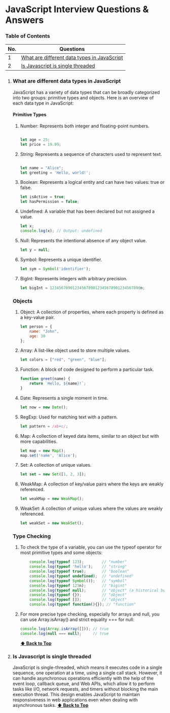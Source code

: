 # JavaScript Interview Questions & Answers

### Table of Contents

| No. | Questions |
|---- | ---------
|1  | [What are different data types in JavaScript](#what-are-different-data-types-in-javaScript) |
|2  | [Is Javascript is single threaded](#is-javascript-is-single-threaded) |


1. ### What are different data types in JavaScript
    JavaScript has a variety of data types that can be broadly categorized into two groups: primitive types and objects. Here is an overview of each data type in JavaScript:

    #### Primitive Types
    1. Number: Represents both integer and floating-point numbers.

        ```javascript
        
        let age = 25;
        let price = 19.99;
        ```
    2. String: Represents a sequence of characters used to represent text.

        ```javascript
    
        let name = "Alice";
        let greeting = 'Hello, world!';
        ```
    3. Boolean: Represents a logical entity and can have two values: true or false.

        ```javascript
        let isActive = true;
        let hasPermission = false;
        ```
    4. Undefined: A variable that has been declared but not assigned a value.

        ```javascript
        let x;
        console.log(x); // Output: undefined
        ```
    5. Null: Represents the intentional absence of any object value.

        ```javascript
        let y = null;
        ```
    6. Symbol: Represents a unique identifier.

        ```javascript
        let sym = Symbol('identifier');
        ```
    7. BigInt: Represents integers with arbitrary precision.

        ```javascript
        let bigInt = 1234567890123456789012345678901234567890n;
        ```
    ### Objects
    1. Object: A collection of properties, where each property is defined as a key-value pair.

        ```javascript
        let person = {
            name: "John",
            age: 30
        };
        ```
    2. Array: A list-like object used to store multiple values.

        ```javascript
        let colors = ["red", "green", "blue"];
        ```
    3. Function: A block of code designed to perform a particular task.

        ```javascript
        function greet(name) {
            return `Hello, ${name}!`;
        }
        ```
    4. Date: Represents a single moment in time.

        ```javascript
        let now = new Date();
        ```
    5. RegExp: Used for matching text with a pattern.

        ```javascript
        let pattern = /ab+c/;
        ```
    6. Map: A collection of keyed data items, similar to an object but with more capabilities.

        ```javascript
        let map = new Map();
        map.set('name', 'Alice');
        ```
    7. Set: A collection of unique values.

        ```javascript
        let set = new Set([1, 2, 3]);
        ```
    8. WeakMap: A collection of key/value pairs where the keys are weakly referenced.

        ```javascript
        let weakMap = new WeakMap();
        ```
    9. WeakSet: A collection of unique values where the values are weakly referenced.

        ```javascript
        let weakSet = new WeakSet();
        ```
    ### Type Checking
    1. To check the type of a variable, you can use the typeof operator for most primitive types and some objects:

        ```javascript
            console.log(typeof 123);        // "number"
            console.log(typeof 'hello');    // "string"
            console.log(typeof true);       // "boolean"
            console.log(typeof undefined);  // "undefined"
            console.log(typeof Symbol());   // "symbol"
            console.log(typeof 123n);       // "bigint"
            console.log(typeof null);       // "object" (a historical bug in JavaScript)
            console.log(typeof {});         // "object"
            console.log(typeof []);         // "object"
            console.log(typeof function(){}); // "function"
        ```
    2. For more precise type checking, especially for arrays and null, you can use Array.isArray() and strict equality === for null:

        ```javascript
        console.log(Array.isArray([])); // true
        console.log(null === null);     // true
        ```

         **[⬆ Back to Top](#table-of-contents)**
2. ### Is Javascript is single threaded
    JavaScript is single-threaded, which means it executes code in a single sequence, one operation at a time, using a single call stack. However, it can handle asynchronous operations efficiently with the help of the event loop, callback queue, and Web APIs, which allow it to perform tasks like I/O, network requests, and timers without blocking the main execution thread. This design enables JavaScript to maintain responsiveness in web applications even when dealing with asynchronous tasks.
        **[⬆ Back to Top](#table-of-contents)**
